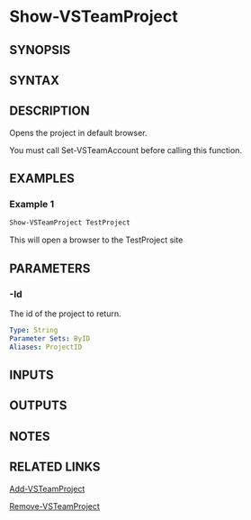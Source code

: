 <!-- #include "./common/header.md" -->

# Show-VSTeamProject

## SYNOPSIS

<!-- #include "./synopsis/Show-VSTeamProject.md" -->

## SYNTAX

## DESCRIPTION

Opens the project in default browser.

You must call Set-VSTeamAccount before calling this function.

## EXAMPLES

### Example 1

```powershell
Show-VSTeamProject TestProject
```

This will open a browser to the TestProject site

## PARAMETERS

### -Id

The id of the project to return.

```yaml
Type: String
Parameter Sets: ByID
Aliases: ProjectID
```

<!-- #include "./params/projectName.md" -->

## INPUTS

## OUTPUTS

## NOTES

<!-- #include "./common/prerequisites.md" -->

## RELATED LINKS

<!-- #include "./common/related.md" -->

[Add-VSTeamProject](Add-VSTeamProject.md)

[Remove-VSTeamProject](Remove-VSTeamProject.md)
